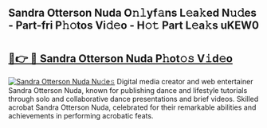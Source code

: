 ## Sandra Otterson Nuda O𝚗𝚕yf𝚊ns L𝚎a𝚔ed N𝚞𝚍es - Part-fri P𝚑𝚘tos Vi𝚍𝚎o - H𝚘𝚝 Part L𝚎a𝚔s uKEW0

# <h2><a href="http://kf2dco.oniu.top/?m=Sandra+Otterson+Nuda">🔗👉 🔴 Sandra Otterson Nuda P𝚑ot𝚘𝚜 V𝚒d𝚎o</a></h2>

[![Sandra Otterson Nuda Nu𝚍e𝚜](https://i.imgur.com/0qMVB7G.gif)](http://kf2dco.oniu.top/?m=Sandra+Otterson+Nuda)
Digital media creator and web entertainer Sandra Otterson Nuda, known for publishing dance and lifestyle tutorials through solo and collaborative dance presentations and brief videos. Skilled acrobat Sandra Otterson Nuda, celebrated for their remarkable abilities and achievements in performing acrobatic feats.  
